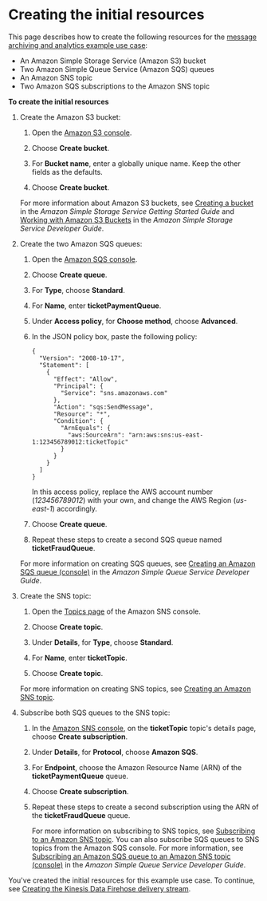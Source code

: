 # Creating the initial resources<a name="firehose-example-initial-resources"></a>

This page describes how to create the following resources for the [message archiving and analytics example use case](firehose-example-use-case.md):
+ An Amazon Simple Storage Service \(Amazon S3\) bucket
+ Two Amazon Simple Queue Service \(Amazon SQS\) queues
+ An Amazon SNS topic
+ Two Amazon SQS subscriptions to the Amazon SNS topic

**To create the initial resources**

1. Create the Amazon S3 bucket:<a name="firehose-use-case-create-bucket"></a>

   1. Open the [Amazon S3 console](https://console.aws.amazon.com/s3/home)\.

   1. Choose **Create bucket**\. 

   1. For **Bucket name**, enter a globally unique name\. Keep the other fields as the defaults\.

   1. Choose **Create bucket**\.

   For more information about Amazon S3 buckets, see [Creating a bucket](https://docs.aws.amazon.com/AmazonS3/latest/gsg/CreatingABucket.html) in the *Amazon Simple Storage Service Getting Started Guide* and [Working with Amazon S3 Buckets](https://docs.aws.amazon.com/AmazonS3/latest/dev/UsingBucket.html) in the *Amazon Simple Storage Service Developer Guide*\.

1. Create the two Amazon SQS queues:

   1. Open the [Amazon SQS console](https://console.aws.amazon.com/sqs/home)\.

   1. Choose **Create queue**\.

   1. For **Type**, choose **Standard**\.

   1. For **Name**, enter **ticketPaymentQueue**\.

   1. Under **Access policy**, for **Choose method**, choose **Advanced**\.

   1. In the JSON policy box, paste the following policy:

      ```
      {
        "Version": "2008-10-17",
        "Statement": [
          {
            "Effect": "Allow",
            "Principal": {
              "Service": "sns.amazonaws.com"
            },
            "Action": "sqs:SendMessage",
            "Resource": "*",
            "Condition": {
              "ArnEquals": {
                "aws:SourceArn": "arn:aws:sns:us-east-1:123456789012:ticketTopic"
              }
            }
          }
        ]
      }
      ```

      In this access policy, replace the AWS account number \(*123456789012*\) with your own, and change the AWS Region \(*us\-east\-1*\) accordingly\.

   1. Choose **Create queue**\.

   1. Repeat these steps to create a second SQS queue named **ticketFraudQueue**\.

   For more information on creating SQS queues, see [Creating an Amazon SQS queue \(console\)](https://docs.aws.amazon.com/AWSSimpleQueueService/latest/SQSDeveloperGuide/sqs-configure-create-queue.html) in the *Amazon Simple Queue Service Developer Guide*\.

1. Create the SNS topic:

   1. Open the [Topics page](https://console.aws.amazon.com/sns/home#/topics) of the Amazon SNS console\.

   1. Choose **Create topic**\.

   1. Under **Details**, for **Type**, choose **Standard**\.

   1. For **Name**, enter **ticketTopic**\.

   1. Choose **Create topic**\.

   For more information on creating SNS topics, see [Creating an Amazon SNS topic](sns-create-topic.md)\.

1. Subscribe both SQS queues to the SNS topic:

   1. In the [Amazon SNS console](https://console.aws.amazon.com/sns/home#/topics), on the **ticketTopic** topic's details page, choose **Create subscription**\.

   1. Under **Details**, for **Protocol**, choose **Amazon SQS**\.

   1. For **Endpoint**, choose the Amazon Resource Name \(ARN\) of the **ticketPaymentQueue** queue\.

   1. Choose **Create subscription**\.

   1. Repeat these steps to create a second subscription using the ARN of the **ticketFraudQueue** queue\.

      For more information on subscribing to SNS topics, see [Subscribing to an Amazon SNS topic](sns-create-subscribe-endpoint-to-topic.md)\. You can also subscribe SQS queues to SNS topics from the Amazon SQS console\. For more information, see [Subscribing an Amazon SQS queue to an Amazon SNS topic \(console\)](https://docs.aws.amazon.com/AWSSimpleQueueService/latest/SQSDeveloperGuide/sqs-configure-subscribe-queue-sns-topic.html) in the *Amazon Simple Queue Service Developer Guide*\.

You've created the initial resources for this example use case\. To continue, see [Creating the Kinesis Data Firehose delivery stream](firehose-example-create-delivery-stream.md)\.